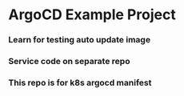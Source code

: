 # ArgoCD Example Project
### Learn for testing auto update image
### Service code on separate repo
### This repo is for k8s argocd manifest
